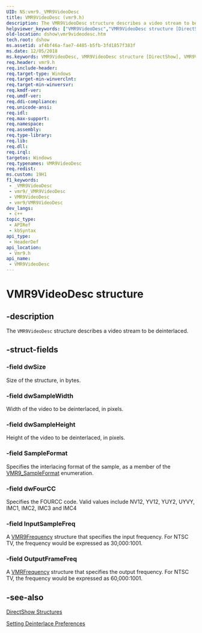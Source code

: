 ```yaml
---
UID: NS:vmr9._VMR9VideoDesc
title: VMR9VideoDesc (vmr9.h)
description: The VMR9VideoDesc structure describes a video stream to be deinterlaced.
helpviewer_keywords: ["VMR9VideoDesc","VMR9VideoDesc structure [DirectShow]","VMR9VideoDescStructure","dshow.vmr9videodesc","vmr9/VMR9VideoDesc"]
old-location: dshow\vmr9videodesc.htm
tech.root: dshow
ms.assetid: af4bf46a-fae7-4485-b5fb-3fd1857f383f
ms.date: 12/05/2018
ms.keywords: VMR9VideoDesc, VMR9VideoDesc structure [DirectShow], VMR9VideoDescStructure, dshow.vmr9videodesc, vmr9/VMR9VideoDesc
req.header: vmr9.h
req.include-header: 
req.target-type: Windows
req.target-min-winverclnt: 
req.target-min-winversvr: 
req.kmdf-ver: 
req.umdf-ver: 
req.ddi-compliance: 
req.unicode-ansi: 
req.idl: 
req.max-support: 
req.namespace: 
req.assembly: 
req.type-library: 
req.lib: 
req.dll: 
req.irql: 
targetos: Windows
req.typenames: VMR9VideoDesc
req.redist: 
ms.custom: 19H1
f1_keywords:
 - _VMR9VideoDesc
 - vmr9/_VMR9VideoDesc
 - VMR9VideoDesc
 - vmr9/VMR9VideoDesc
dev_langs:
 - c++
topic_type:
 - APIRef
 - kbSyntax
api_type:
 - HeaderDef
api_location:
 - Vmr9.h
api_name:
 - VMR9VideoDesc
---
```


# VMR9VideoDesc structure


## -description

The <code>VMR9VideoDesc</code> structure describes a video stream to be deinterlaced.

## -struct-fields

### -field dwSize

Size of the structure, in bytes.

### -field dwSampleWidth

Width of the video to be deinterlaced, in pixels.

### -field dwSampleHeight

Height of the video to be deinterlaced, in pixels.

### -field SampleFormat

Specifies the interlacing format of the sample, as a member of the <a href="https://docs.microsoft.com/previous-versions/windows/desktop/api/vmr9/ne-vmr9-vmr9_sampleformat">VMR9_SampleFormat</a> enumeration.

### -field dwFourCC

Specifies the FOURCC code. Valid values include NV12, YV12, YUY2, UYVY, IMC1, IMC2, IMC3 and IMC4

### -field InputSampleFreq

A <a href="https://docs.microsoft.com/previous-versions/windows/desktop/api/vmr9/ns-vmr9-vmr9frequency">VMR9Frequency</a> structure that specifies the input frequency. For NTSC TV, the frequency would be expressed as 30,000:1001.

### -field OutputFrameFreq

A <a href="https://docs.microsoft.com/previous-versions/windows/desktop/api/strmif/ns-strmif-vmrfrequency">VMRFrequency</a> structure that specifies the output frequency. For NTSC TV, the frequency would be expressed as 60,000:1001.

## -see-also

<a href="https://docs.microsoft.com/windows/desktop/DirectShow/directshow-structures">DirectShow Structures</a>



<a href="https://docs.microsoft.com/windows/desktop/DirectShow/setting-deinterlace-preferences">Setting Deinterlace Preferences</a>

